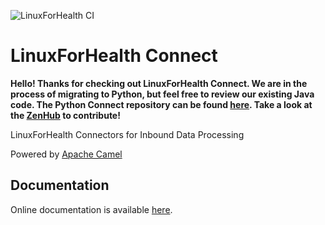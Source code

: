 ![LinuxForHealth CI](https://github.com/LinuxForHealth/connect/workflows/Linux%20for%20Health%20CI/badge.svg?branch=master)

# LinuxForHealth Connect  
**Hello! Thanks for checking out LinuxForHealth Connect. We are in the process of migrating to Python, but feel free to review our existing Java code.
The Python Connect repository can be found [here](https://github.com/LinuxForHealth/pyconnect). Take a look at the [ZenHub](https://github.com/LinuxForHealth/pyconnect#workspaces/linux-for-health-5ee2d7cecec5920ec43ae1cb/board?repos=318320762) to contribute!**  

LinuxForHealth Connectors for Inbound Data Processing

Powered by [Apache Camel](https://camel.apache.org/)

## Documentation
Online documentation is available [here](https://linuxforhealth.github.io/docs).
